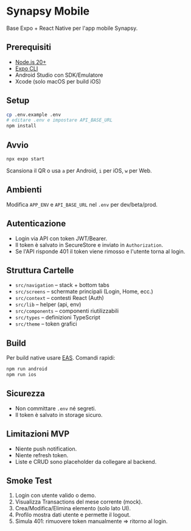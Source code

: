 # Synapsy Mobile

Base Expo + React Native per l'app mobile Synapsy.

## Prerequisiti
- [Node.js 20+](https://nodejs.org/)
- [Expo CLI](https://docs.expo.dev/get-started/installation/)
- Android Studio con SDK/Emulatore
- Xcode (solo macOS per build iOS)

## Setup
```bash
cp .env.example .env
# editare .env e impostare API_BASE_URL
npm install
```

## Avvio
```bash
npx expo start
```
Scansiona il QR o usa `a` per Android, `i` per iOS, `w` per Web.

## Ambienti
Modifica `APP_ENV` e `API_BASE_URL` nel `.env` per dev/beta/prod.

## Autenticazione
- Login via API con token JWT/Bearer.
- Il token è salvato in SecureStore e inviato in `Authorization`.
- Se l'API risponde 401 il token viene rimosso e l'utente torna al login.

## Struttura Cartelle
- `src/navigation` – stack + bottom tabs
- `src/screens` – schermate principali (Login, Home, ecc.)
- `src/context` – contesti React (Auth)
- `src/lib` – helper (api, env)
- `src/components` – componenti riutilizzabili
- `src/types` – definizioni TypeScript
- `src/theme` – token grafici

## Build
Per build native usare [EAS](https://docs.expo.dev/build/introduction/).
Comandi rapidi:
```bash
npm run android
npm run ios
```

## Sicurezza
- Non committare `.env` né segreti.
- Il token è salvato in storage sicuro.

## Limitazioni MVP
- Niente push notification.
- Niente refresh token.
- Liste e CRUD sono placeholder da collegare al backend.

## Smoke Test
1. Login con utente valido o demo.
2. Visualizza Transactions del mese corrente (mock).
3. Crea/Modifica/Elimina elemento (solo lato UI).
4. Profilo mostra dati utente e permette il logout.
5. Simula 401: rimuovere token manualmente ⇒ ritorno al login.
